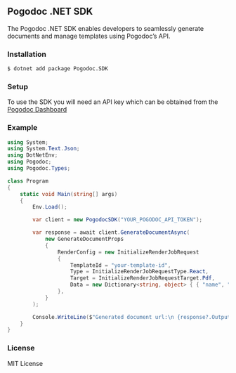 ## Pogodoc .NET SDK

The Pogodoc .NET SDK enables developers to seamlessly generate documents and manage templates using Pogodoc’s API.

### Installation

```bash
$ dotnet add package Pogodoc.SDK
```

### Setup

To use the SDK you will need an API key which can be obtained from the [Pogodoc Dashboard](https://app.pogodoc.com)

### Example

```cs
using System;
using System.Text.Json;
using DotNetEnv;
using Pogodoc;
using Pogodoc.Types;

class Program
{
    static void Main(string[] args)
    {
        Env.Load();

        var client = new PogodocSDK("YOUR_POGODOC_API_TOKEN");

        var response = await client.GenerateDocumentAsync(
            new GenerateDocumentProps
            {
                RenderConfig = new InitializeRenderJobRequest
                {
                    TemplateId = "your-template-id",
                    Type = InitializeRenderJobRequestType.React,
                    Target = InitializeRenderJobRequestTarget.Pdf,
                    Data = new Dictionary<string, object> { { "name", "John Doe" } },
                },
            }
        );

        Console.WriteLine($"Generated document url:\n {response?.Output?.Data.Url}");
    }
}

```

### License

MIT License
